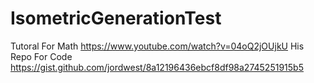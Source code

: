 # IsometricGenerationTest
Tutoral For Math https://www.youtube.com/watch?v=04oQ2jOUjkU
His Repo For Code https://gist.github.com/jordwest/8a12196436ebcf8df98a2745251915b5
